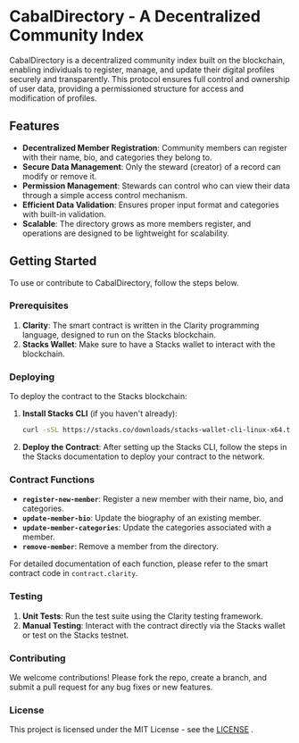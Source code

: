 # CabalDirectory - A Decentralized Community Index

CabalDirectory is a decentralized community index built on the blockchain, enabling individuals to register, manage, and update their digital profiles securely and transparently. This protocol ensures full control and ownership of user data, providing a permissioned structure for access and modification of profiles.

## Features

- **Decentralized Member Registration**: Community members can register with their name, bio, and categories they belong to.
- **Secure Data Management**: Only the steward (creator) of a record can modify or remove it.
- **Permission Management**: Stewards can control who can view their data through a simple access control mechanism.
- **Efficient Data Validation**: Ensures proper input format and categories with built-in validation.
- **Scalable**: The directory grows as more members register, and operations are designed to be lightweight for scalability.

## Getting Started

To use or contribute to CabalDirectory, follow the steps below.

### Prerequisites

1. **Clarity**: The smart contract is written in the Clarity programming language, designed to run on the Stacks blockchain.
2. **Stacks Wallet**: Make sure to have a Stacks wallet to interact with the blockchain.

### Deploying

To deploy the contract to the Stacks blockchain:

1. **Install Stacks CLI** (if you haven't already):
   ```bash
   curl -sSL https://stacks.co/downloads/stacks-wallet-cli-linux-x64.tar.gz | tar -xz
   ```

2. **Deploy the Contract**:
   After setting up the Stacks CLI, follow the steps in the Stacks documentation to deploy your contract to the network.

### Contract Functions

- **`register-new-member`**: Register a new member with their name, bio, and categories.
- **`update-member-bio`**: Update the biography of an existing member.
- **`update-member-categories`**: Update the categories associated with a member.
- **`remove-member`**: Remove a member from the directory.

For detailed documentation of each function, please refer to the smart contract code in `contract.clarity`.

### Testing

1. **Unit Tests**: Run the test suite using the Clarity testing framework.
2. **Manual Testing**: Interact with the contract directly via the Stacks wallet or test on the Stacks testnet.

### Contributing

We welcome contributions! Please fork the repo, create a branch, and submit a pull request for any bug fixes or new features.

### License

This project is licensed under the MIT License - see the [LICENSE](LICENSE) .